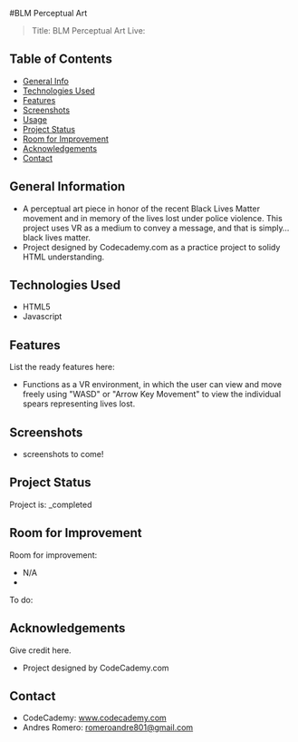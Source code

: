 #BLM Perceptual Art
> Title: BLM Perceptual Art
> Live: 

## Table of Contents
* [General Info](#general-information)
* [Technologies Used](#technologies-used)
* [Features](#features)
* [Screenshots](#screenshots)
* [Usage](#usage)
* [Project Status](#project-status)
* [Room for Improvement](#room-for-improvement)
* [Acknowledgements](#acknowledgements)
* [Contact](#contact)


## General Information
-  A perceptual art piece in honor of the recent Black Lives Matter movement and in memory of the lives lost under police violence. This project uses VR as a medium to convey a message, and that is simply… black lives matter.
 - Project designed by Codecademy.com as a practice project to solidy HTML understanding. 


## Technologies Used
- HTML5
- Javascript


## Features
List the ready features here:
- Functions as a VR environment, in which the user can view and move freely using "WASD" or "Arrow Key Movement" to view the individual spears representing lives lost. 


## Screenshots
- screenshots to come!

## Project Status
Project is: _completed

## Room for Improvement

Room for improvement:
- N/A
- 

To do:


## Acknowledgements
Give credit here.
- Project designed by CodeCademy.com


## Contact
- CodeCademy: www.codecademy.com
- Andres Romero: romeroandre801@gmail.com
